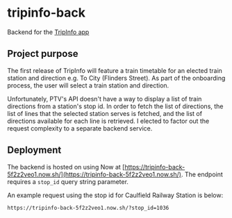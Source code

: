 # tripinfo-back

Backend for the [TripInfo app](https://github.com/vignesh-sankaran/TripInfo)

## Project purpose

The first release of TripInfo will feature a train timetable for an elected
train station and direction e.g. To City (Flinders Street). As part of the
onboarding process, the user will select a train station and direction.

Unfortunately, PTV's API doesn't have a way to display a list of train directions
from a station's stop id. In order to fetch the list of directions, the
list of lines that the selected station serves is fetched, and the list of
directions available for each line is retrieved. I elected to factor out the
request complexity to a separate backend service.

## Deployment

The backend is hosted on using Now at
[https://tripinfo-back-5f2z2veo1.now.sh/](https://tripinfo-back-5f2z2veo1.now.sh/).
The endpoint requires a `stop_id` query string parameter.

An example request using the stop id for Caulfield Railway Station is below:

```
https://tripinfo-back-5f2z2veo1.now.sh/?stop_id=1036
```
